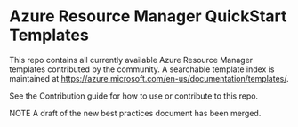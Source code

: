 # Azure Resource Manager QuickStart Templates
This repo contains all currently available Azure Resource Manager templates contributed by the community. A searchable template index is maintained at https://azure.microsoft.com/en-us/documentation/templates/.

See the Contribution guide for how to use or contribute to this repo.

NOTE
A draft of the new best practices document has been merged.
